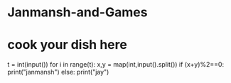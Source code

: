# Janmansh-and-Games
# cook your dish here
t = int(input())
for i in range(t):
    x,y = map(int,input().split())
    if (x+y)%2==0:
        print("janmansh")
    else:
        print("jay")
